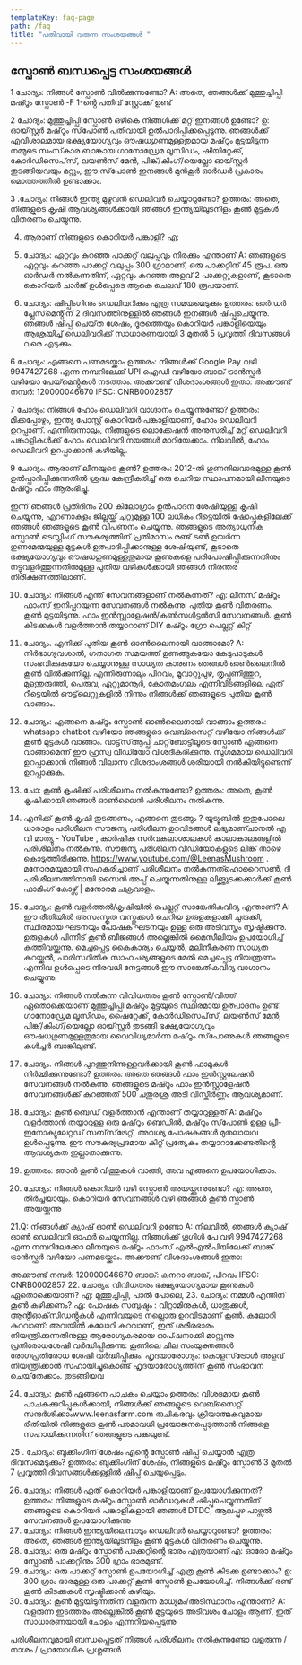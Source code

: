 ```yaml
---
templateKey: faq-page
path: /faq
title: "പതിവായി വരുന്ന സംശയങ്ങൾ "
---
```

## സ്പോൺ ബന്ധപ്പെട്ട സംശയങ്ങൾ 
1	 ചോദ്യം: നിങ്ങൾ സ്പോൺ വിൽക്കുന്നുണ്ടോ?
 A: അതെ, ഞങ്ങൾക്ക് മുത്തുച്ചിപ്പി മഷ്റൂം സ്പോൺ -F 1-ൻ്റെ പതിവ് സ്റ്റോക്ക് ഉണ്ട്

2	ചോദ്യം: മുത്തുച്ചിപ്പി സ്പോൺ ഒഴികെ നിങ്ങൾക്ക് മറ്റ് ഇനങ്ങൾ ഉണ്ടോ?
ഉ: ഓയ്‌സ്റ്റർ മഷ്‌റൂം സ്‌പോൺ പതിവായി ഉൽപാദിപ്പിക്കപ്പെടുന്നു. ഞങ്ങൾക്ക് എവിശാലമായ ഭക്ഷ്യയോഗ്യവും ഔഷധഗുണമുള്ളതുമായ മഷ്‌റൂം മുട്ടയിടുന്ന നമ്മുടെ സംസ്‌കാര ബാങ്കായ ഗാനോഡ്രേമ ലൂസിഡം, ഷിയിറ്റേക്ക്, കോർഡിസെപ്‌സ്, ലയൺസ് മേൻ, പിങ്ക്/കിംഗ്/യെല്ലോ ഓയ്‌സ്റ്റർ തുടങ്ങിയവയും മറ്റും, ഈ സ്‌പോൺ ഇനങ്ങൾ മുൻകൂർ ഓർഡർ പ്രകാരം മൊത്തത്തിൽ ഉണ്ടാക്കാം.

3	.ചോദ്യം: നിങ്ങൾ ഇന്ത്യ മുഴുവൻ ഡെലിവർ ചെയ്യാറുണ്ടോ?
ഉത്തരം: അതെ, നിങ്ങളുടെ കൃഷി ആവശ്യങ്ങൾക്കായി ഞങ്ങൾ ഇന്ത്യയിലുടനീളം കൂൺ മുട്ടകൾ വിതരണം ചെയ്യുന്നു.

4. ആരാണ് നിങ്ങളുടെ കൊറിയർ പങ്കാളി?
എ:

4.	ചോദ്യം: ഏറ്റവും കുറഞ്ഞ പാക്കറ്റ് വലുപ്പവും നിരക്കും എന്താണ്
A: ഞങ്ങളുടെ ഏറ്റവും കുറഞ്ഞ പാക്കറ്റ് വലുപ്പം 300 ഗ്രാമാണ്, ഒരു പാക്കറ്റിന് 45 രൂപ. ഒരു ഓർഡർ നൽകുന്നതിന്, ഏറ്റവും കുറഞ്ഞ അളവ് 2 പാക്കറ്റുകളാണ്, കൂടാതെ കൊറിയർ ചാർജ് ഉൾപ്പെടെ ആകെ ചെലവ് 180 രൂപയാണ്.

5.	ചോദ്യം: ഷിപ്പിംഗിനും ഡെലിവറിക്കും എത്ര സമയമെടുക്കും
ഉത്തരം: ഓർഡർ പ്ലേസ്‌മെൻ്റിന് 2 ദിവസത്തിനുള്ളിൽ ഞങ്ങൾ ഇനങ്ങൾ ഷിപ്പുചെയ്യുന്നു. ഞങ്ങൾ ഷിപ്പ് ചെയ്‌ത ശേഷം, ദൂരത്തെയും കൊറിയർ പങ്കാളിയെയും ആശ്രയിച്ച് ഡെലിവറിക്ക് സാധാരണയായി 3 മുതൽ 5 പ്രവൃത്തി ദിവസങ്ങൾ വരെ എടുക്കും.

6	ചോദ്യം: എങ്ങനെ പണമടയ്ക്കാം
ഉത്തരം: നിങ്ങൾക്ക് Google Pay വഴി 9947427268 എന്ന നമ്പറിലേക്ക് UPI ഐഡി വഴിയോ ബാങ്ക് ട്രാൻസ്ഫർ വഴിയോ പേയ്‌മെൻ്റുകൾ നടത്താം. അക്കൗണ്ട് വിശദാംശങ്ങൾ ഇതാ:
അക്കൗണ്ട് നമ്പർ: 120000046670
IFSC: CNRB0002857

7	ചോദ്യം: നിങ്ങൾ ഹോം ഡെലിവറി വാഗ്ദാനം ചെയ്യുന്നുണ്ടോ?
ഉത്തരം: മിക്കപ്പോഴും, ഇന്ത്യ പോസ്റ്റ് കൊറിയർ പങ്കാളിയാണ്, ഹോം ഡെലിവറി ഉറപ്പാണ്. എന്നിരുന്നാലും, നിങ്ങളുടെ ലൊക്കേഷൻ അനുസരിച്ച് മറ്റ് ഡെലിവറി പങ്കാളികൾക്ക് ഹോം ഡെലിവറി നയങ്ങൾ മാറിയേക്കാം. നിലവിൽ, ഹോം ഡെലിവറി ഉറപ്പാക്കാൻ കഴിയില്ല.

9	ചോദ്യം. ആരാണ് ലീനയുടെ കൂൺ?
ഉത്തരം: 2012-ൽ ഗുണനിലവാരമുള്ള കൂൺ ഉൽപ്പാദിപ്പിക്കുന്നതിൽ ശ്രദ്ധ കേന്ദ്രീകരിച്ച് ഒരു ചെറിയ സ്ഥാപനമായി ലീനയുടെ മഷ്റൂം ഫാം ആരംഭിച്ചു.

ഇന്ന് ഞങ്ങൾ പ്രതിദിനം 200 കിലോഗ്രാം ഉൽപാദന ശേഷിയുള്ള കൃഷി ചെയ്യുന്നു, എറണാകുളം ജില്ലയ്ക്ക് ചുറ്റുമുള്ള 100 ലധികം റീട്ടെയിൽ ഷോപ്പുകളിലേക്ക് ഞങ്ങൾ ഞങ്ങളുടെ കൂൺ വിപണനം ചെയ്യുന്നു. ഞങ്ങളുടെ അത്യാധുനിക സ്പോൺ ടെസ്റ്റിംഗ് സൗകര്യത്തിന് പ്രതിമാസം രണ്ട് ടൺ ഉയർന്ന ഗുണമേന്മയുള്ള മുട്ടകൾ ഉത്പാദിപ്പിക്കാനുള്ള ശേഷിയുണ്ട്, കൂടാതെ ഭക്ഷ്യയോഗ്യവും ഔഷധഗുണമുള്ളതുമായ കൂണുകളെ പരിപോഷിപ്പിക്കുന്നതിനും നട്ടുവളർത്തുന്നതിനുമുള്ള പുതിയ വഴികൾക്കായി ഞങ്ങൾ നിരന്തര നിരീക്ഷണത്തിലാണ്.

10.	ചോദ്യം: നിങ്ങൾ എന്ത് സേവനങ്ങളാണ് നൽകുന്നത്?
 എ: ലീനസ് മഷ്റൂം ഫാംസ് ഇനിപ്പറയുന്ന സേവനങ്ങൾ നൽകുന്നു:
പുതിയ കൂൺ വിതരണം.
കൂൺ മുട്ടയിടുന്നു.
ഫാം ഇൻസ്റ്റാളേഷൻ/കൺസൾട്ടൻസി സേവനങ്ങൾ.
കൂൺ കിടക്കകൾ വളർത്താൻ തയ്യാറാണ്
 DIY മഷ്റൂം ഗ്രോ പെല്ലറ്റ് കിറ്റ്

11.	ചോദ്യം. എനിക്ക് പുതിയ കൂൺ ഓൺലൈനായി വാങ്ങാമോ?
     	 A: നിർഭാഗ്യവശാൽ, ഗതാഗത സമയത്ത് ഉണങ്ങുകയോ കേടുപാടുകൾ സംഭവിക്കുകയോ ചെയ്യാനുള്ള സാധ്യത കാരണം ഞങ്ങൾ ഓൺലൈനിൽ കൂൺ വിൽക്കുന്നില്ല. എന്നിരുന്നാലും പിറവം, മൂവാറ്റുപുഴ, തൃപ്പൂണിത്തുറ, മുളന്തുരുത്തി, പെരുവ, ഏറ്റുമാനൂർ, കോതമംഗലം എന്നിവിടങ്ങളിലെ ഏത് റീട്ടെയിൽ ഔട്ട്‌ലെറ്റുകളിൽ നിന്നും നിങ്ങൾക്ക് ഞങ്ങളുടെ പുതിയ കൂൺ വാങ്ങാം.

12.	 ചോദ്യം: എങ്ങനെ മഷ്റൂം സ്പോൺ ഓൺലൈനായി വാങ്ങാം
 ഉത്തരം: whatsapp chatbot വഴിയോ ഞങ്ങളുടെ വെബ്സൈറ്റ് വഴിയോ നിങ്ങൾക്ക് കൂൺ മുട്ടകൾ വാങ്ങാം. വാട്ട്‌സ്ആപ്പ് ചാറ്റ്‌ബോട്ടിലൂടെ സ്പോൺ എങ്ങനെ വാങ്ങാമെന്ന് ഈ ഹ്രസ്വ വീഡിയോ വിശദീകരിക്കുന്നു. സുഗമമായ ഡെലിവറി ഉറപ്പാക്കാൻ നിങ്ങൾ വിലാസ വിശദാംശങ്ങൾ ശരിയായി നൽകിയിട്ടുണ്ടെന്ന് ഉറപ്പാക്കുക.
	
13.	ചോ: കൂൺ കൃഷിക്ക് പരിശീലനം നൽകുന്നുണ്ടോ?
   	ഉത്തരം: അതെ, കൂൺ കൃഷിക്കായി ഞങ്ങൾ ഓൺലൈൻ പരിശീലനം നൽകുന്നു.

14. എനിക്ക് കൂൺ കൃഷി തുടങ്ങണം, എങ്ങനെ തുടങ്ങും ?
യൂട്യൂബിൽ ഇതുപോലെ ധാരാളം പരിശീലന സൗജന്യ പരിശീലന ഉറവിടങ്ങൾ ലഭ്യമാണ്ചാനൽ എ വി മാത്യു - YouTube , കാർഷിക സർവകലാശാലകൾ കാലാകാലങ്ങളിൽ പരിശീലനം നൽകുന്നു. സൗജന്യ പരിശീലന വീഡിയോകളുടെ ലിങ്ക് താഴെ കൊടുത്തിരിക്കുന്നു. https://www.youtube.com/@LeenasMushroom . മനോരമയുമായി സഹകരിച്ചാണ് പരിശീലനം നൽകുന്നത്ഹൊറൈസൺ, ദി പരിശീലനത്തിനായി സൈൻ അപ്പ് ചെയ്യുന്നതിനുള്ള ലിങ്ക്തുടക്കക്കാർക്ക് കൂൺ ഫാമിംഗ് കോഴ്സ് | മനോരമ ചക്രവാളം.

15.	ചോദ്യം: കൂൺ വളർത്തൽ/കൃഷിയിൽ പെല്ലറ്റ് സാങ്കേതികവിദ്യ എന്താണ്?
	A: ഈ രീതിയിൽ അസംസ്കൃത വസ്തുക്കൾ ചെറിയ ഉരുളകളാക്കി ചുരുക്കി, സ്ഥിരമായ ഘടനയും പോഷക ഘടനയും ഉള്ള ഒരു അടിവസ്ത്രം സൃഷ്ടിക്കുന്നു. ഉരുളകൾ പിന്നീട് കൂൺ ബീജങ്ങൾ അല്ലെങ്കിൽ മൈസീലിയം ഉപയോഗിച്ച് കുത്തിവയ്ക്കുന്നു. മെച്ചപ്പെട്ട കൈകാര്യം ചെയ്യൽ, മലിനീകരണ സാധ്യത കുറയ്ക്കൽ, പാരിസ്ഥിതിക സാഹചര്യങ്ങളുടെ മേൽ മെച്ചപ്പെട്ട നിയന്ത്രണം എന്നിവ ഉൾപ്പെടെ നിരവധി നേട്ടങ്ങൾ ഈ സാങ്കേതികവിദ്യ വാഗ്ദാനം ചെയ്യുന്നു.
16.	ചോദ്യം: നിങ്ങൾ നൽകുന്ന വിവിധതരം കൂൺ സ്പോൺ/വിത്ത് ഏതൊക്കെയാണ്
മുത്തുച്ചിപ്പി മഷ്റൂം മുട്ടയുടെ സ്ഥിരമായ ഉത്പാദനം ഉണ്ട്. ഗാനോഡ്രേമ ലൂസിഡം, ഷൈറ്റേക്ക്, കോർഡിസെപ്‌സ്, ലയൺസ് മേൻ, പിങ്ക്/കിംഗ്/യെല്ലോ ഓയ്‌സ്റ്റർ തുടങ്ങി ഭക്ഷ്യയോഗ്യവും ഔഷധഗുണമുള്ളതുമായ വൈവിധ്യമാർന്ന മഷ്‌റൂം സ്‌പോണുകൾ ഞങ്ങളുടെ കൾച്ചർ ബാങ്കിലുണ്ട്.

17.	ചോദ്യം. നിങ്ങൾ പുറത്തുനിന്നുള്ളവർക്കായി കൂൺ ഫാമുകൾ നിർമ്മിക്കുന്നുണ്ടോ?
	ഉത്തരം: അതെ ഞങ്ങൾ ഫാം ഇൻസ്റ്റലേഷൻ സേവനങ്ങൾ നൽകുന്നു. ഞങ്ങളുടെ മഷ്റൂം ഫാം ഇൻസ്റ്റാളേഷൻ സേവനങ്ങൾക്ക് കുറഞ്ഞത് 500 ചതുരശ്ര അടി വിസ്തീർണ്ണം ആവശ്യമാണ്.

18.	ചോദ്യം: കൂൺ ബെഡ് വളർത്താൻ എന്താണ് തയ്യാറുള്ളത്
	A: മഷ്‌റൂം വളർത്താൻ തയ്യാറുള്ള ഒരു മഷ്‌റൂം ബെഡിൽ, മഷ്‌റൂം സ്‌പോൺ ഉള്ള പ്രീ-ഇനോക്യുലേറ്റഡ് സബ്‌സ്‌ട്രേറ്റ്, അവശ്യ പോഷകങ്ങൾ മുതലായവ ഉൾപ്പെടുന്നു. ഈ സൗകര്യപ്രദമായ കിറ്റ് പ്രത്യേകം തയ്യാറാക്കേണ്ടതിൻ്റെ ആവശ്യകത ഇല്ലാതാക്കുന്നു.
19.	ഉത്തരം: ഞാൻ കൂൺ വിത്തുകൾ വാങ്ങി, അവ എങ്ങനെ ഉപയോഗിക്കാം.

20.	ചോദ്യം: നിങ്ങൾ കൊറിയർ വഴി സ്പോൺ അയയ്ക്കുന്നുണ്ടോ?
	എ: അതെ, തീർച്ചയായും. കൊറിയർ സേവനങ്ങൾ വഴി ഞങ്ങൾ കൂൺ സ്പാൺ അയയ്ക്കുന്നു

21.Q: നിങ്ങൾക്ക് ക്യാഷ് ഓൺ ഡെലിവറി ഉണ്ടോ
	A: നിലവിൽ, ഞങ്ങൾ ക്യാഷ് ഓൺ ഡെലിവറി ഓഫർ ചെയ്യുന്നില്ല. നിങ്ങൾക്ക് ഗൂഗിൾ പേ വഴി 9947427268 എന്ന നമ്പറിലേക്കോ ലീനയുടെ മഷ്റൂം ഫാംസ് എൽഎൽപിയിലേക്ക് ബാങ്ക് ട്രാൻസ്ഫർ വഴിയോ പണമടയ്ക്കാം. അക്കൗണ്ട് വിശദാംശങ്ങൾ ഇതാ:

അക്കൗണ്ട് നമ്പർ: 120000046670
ബാങ്ക്: കനറാ ബാങ്ക്, പിറവം
IFSC: CNRB0002857
22.	ചോദ്യം: വിവിധതരം ഭക്ഷ്യയോഗ്യമായ കൂണുകൾ ഏതൊക്കെയാണ്?
	എ: മുത്തുച്ചിപ്പി, പാൽ പോലെ,
23.	ചോദ്യം: നമ്മൾ എന്തിന് കൂൺ കഴിക്കണം?
	എ:
പോഷക സമ്പുഷ്ടം : വിറ്റാമിനുകൾ, ധാതുക്കൾ, ആൻ്റിഓക്‌സിഡൻ്റുകൾ എന്നിവയുടെ നല്ലൊരു ഉറവിടമാണ് കൂൺ.
കലോറി കുറവാണ്: അവയിൽ കലോറി കുറവാണ്, ഇത് ശരീരഭാരം നിയന്ത്രിക്കുന്നതിനുള്ള ആരോഗ്യകരമായ ഓപ്ഷനാക്കി മാറ്റുന്നു
പ്രതിരോധശേഷി വർദ്ധിപ്പിക്കുന്നു: കൂണിലെ ചില സംയുക്തങ്ങൾ രോഗപ്രതിരോധ ശേഷി വർദ്ധിപ്പിക്കും.
ഹൃദയാരോഗ്യം: കൊളസ്‌ട്രോൾ അളവ് നിയന്ത്രിക്കാൻ സഹായിച്ചുകൊണ്ട് ഹൃദയാരോഗ്യത്തിന് കൂൺ സംഭാവന ചെയ്‌തേക്കാം.
തുടങ്ങിയവ

24.	ചോദ്യം: കൂൺ എങ്ങനെ പാചകം ചെയ്യാം
	ഉത്തരം: വിശദമായ കൂൺ പാചകക്കുറിപ്പുകൾക്കായി, നിങ്ങൾക്ക് ഞങ്ങളുടെ വെബ്സൈറ്റ് സന്ദർശിക്കാംwww.leenasfarm.com രുചികരവും ക്രിയാത്മകവുമായ രീതിയിൽ നിങ്ങളുടെ കൂൺ പരമാവധി പ്രയോജനപ്പെടുത്താൻ നിങ്ങളെ സഹായിക്കുന്നതിന് ഞങ്ങളുടെ പക്കലുണ്ട്.

25 .	ചോദ്യം: ബുക്കിംഗിന് ശേഷം എൻ്റെ സ്പോൺ ഷിപ്പ് ചെയ്യാൻ എത്ര ദിവസമെടുക്കും?
ഉത്തരം: ബുക്കിംഗിന് ശേഷം, നിങ്ങളുടെ മഷ്റൂം സ്പോൺ 3 മുതൽ 7 പ്രവൃത്തി ദിവസങ്ങൾക്കുള്ളിൽ ഷിപ്പ് ചെയ്യപ്പെടും.

26.	ചോദ്യം: നിങ്ങൾ ഏത് കൊറിയർ പങ്കാളിയാണ് ഉപയോഗിക്കുന്നത്?
	ഉത്തരം: നിങ്ങളുടെ മഷ്റൂം സ്പോൺ ഓർഡറുകൾ ഷിപ്പുചെയ്യുന്നതിന് ഞങ്ങളുടെ കൊറിയർ പങ്കാളികളായി ഞങ്ങൾ DTDC, ആലപ്പുഴ പാഴ്സൽ സേവനങ്ങൾ ഉപയോഗിക്കുന്നു
27.	ചോദ്യം: നിങ്ങൾ ഇന്ത്യയിലെമ്പാടും ഡെലിവർ ചെയ്യാറുണ്ടോ?
	ഉത്തരം: അതെ, ഞങ്ങൾ ഇന്ത്യയിലുടനീളം കൂൺ മുട്ടകൾ വിതരണം ചെയ്യുന്നു.
28.	ചോദ്യം: ഒരു മഷ്റൂം സ്പോൺ പാക്കറ്റിൻ്റെ ഭാരം എത്രയാണ്
	എ: ഓരോ മഷ്റൂം സ്പോൺ പാക്കറ്റിനും 300 ഗ്രാം ഭാരമുണ്ട്.
29.	ചോദ്യം: ഒരു പാക്കറ്റ് സ്പോൺ ഉപയോഗിച്ച് എത്ര കൂൺ കിടക്ക ഉണ്ടാക്കാം?
	ഉ: 300 ഗ്രാം ഭാരമുള്ള ഒരു പാക്കറ്റ് കൂൺ സ്പോൺ ഉപയോഗിച്ച്. നിങ്ങൾക്ക് രണ്ട് കൂൺ കിടക്കകൾ സൃഷ്ടിക്കാൻ കഴിയും.
30.	ചോദ്യം: കൂൺ മുട്ടയിടുന്നതിന് വളരുന്ന മാധ്യമം/അടിസ്ഥാനം എന്താണ്?
	A: വളരുന്ന ഇടത്തരം അല്ലെങ്കിൽ കൂൺ മുട്ടയുടെ അടിവശം ചോളം ആണ്, ഇത് സാധാരണയായി ചോളം എന്നറിയപ്പെടുന്നു


പരിശീലനവുമായി ബന്ധപ്പെട്ടത്
നിങ്ങൾ പരിശീലനം നൽകുന്നുണ്ടോ
വളരുന്ന / നാശം / പ്രായോഗിക പ്രശ്നങ്ങൾ
